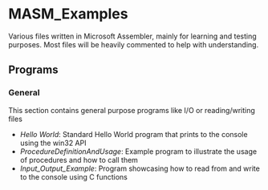 # MASM_Examples
Various files written in Microsoft Assembler, mainly for learning and testing purposes. Most files will be heavily commented to help with understanding.

## Programs
### General
This section contains general purpose programs like I/O or reading/writing files
* _Hello World_:                  Standard Hello World program that prints to the console using the win32 API
* _ProcedureDefinitionAndUsage_:  Example program to illustrate the usage of procedures and how to call them
* _Input_Output_Example_:         Program showcasing how to read from and write to the console using C functions

